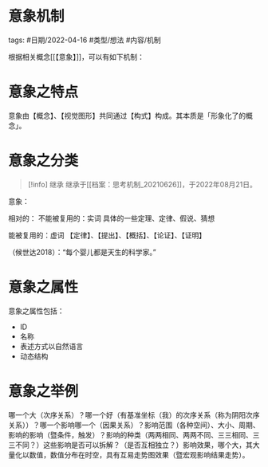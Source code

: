 # 意象机制



tags: #日期/2022-04-16 #类型/想法 #内容/机制 

根据相关概念[[【意象】]]，可以有如下机制：



# 意象之特点



意象由【概念】、【视觉图形】共同通过【构式】构成。其本质是「形象化了的概念」。

# 意象之分类

> [!info] 继承
> 继承于[[档案：思考机制_20210626]]，于2022年08月21日。



意象：

相对的：
不能被复用的：实词
	具体的一些定理、定律、假说、猜想

能被复用的：虚词
	【定律】、【提出】、【概括】、【论证】、【证明】

（候世达2018）：“每个婴儿都是天生的科学家。”

# 意象之属性





意象之属性包括：
- ID
- 名称
- 表述方式以自然语言
- 动态结构

# 意象之举例

哪一个大（次序关系）？哪一个好（有基准坐标（我）的次序关系（称为阴阳次序关系））？哪一个影响哪一个（因果关系）？影响范围（各种空间）、大小、周期、影响的影响（暨条件，触发）？影响的种类（两两相同、两两不同、三三相同、三三不同？）这些影响是否可以拆解？（是否互相独立？）影响效果，哪个大，其大量化以数值，数值分布在时空，具有互易走势图效果（暨宏观影响结果走势）。



